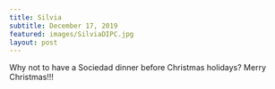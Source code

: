 ```yaml
---
title: Silvia
subtitle: December 17, 2019
featured: images/SilviaDIPC.jpg
layout: post
---
```


<p>Why not to have a Sociedad dinner before Christmas holidays? Merry Christmas!!!</p>
